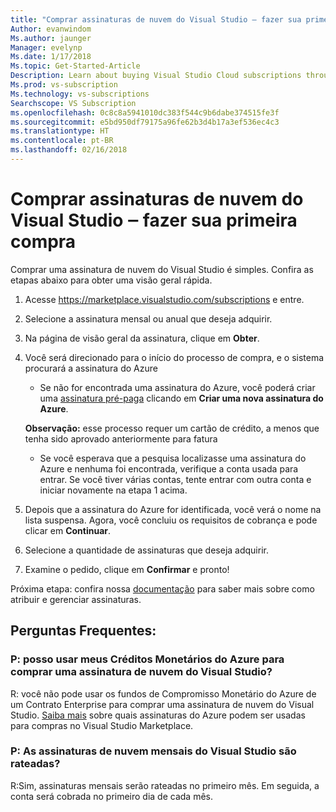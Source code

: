 ```yaml
---
title: "Comprar assinaturas de nuvem do Visual Studio ‒ fazer sua primeira compra"
Author: evanwindom
Ms.author: jaunger
Manager: evelynp
Ms.date: 1/17/2018
Ms.topic: Get-Started-Article
Description: Learn about buying Visual Studio Cloud subscriptions through Visual Studio Marketplace
Ms.prod: vs-subscription
Ms.technology: vs-subscriptions
Searchscope: VS Subscription
ms.openlocfilehash: 0c8c8a5941010dc383f544c9b6dabe374515fe3f
ms.sourcegitcommit: e5bd950df79175a96fe62b3d4b17a3ef536ec4c3
ms.translationtype: HT
ms.contentlocale: pt-BR
ms.lasthandoff: 02/16/2018
---
```

# <a name="buying-visual-studio-cloud-subscriptions---making-your-first-purchase"></a>Comprar assinaturas de nuvem do Visual Studio ‒ fazer sua primeira compra

Comprar uma assinatura de nuvem do Visual Studio é simples.  Confira as etapas abaixo para obter uma visão geral rápida.

1.  Acesse https://marketplace.visualstudio.com/subscriptions e entre.

2.  Selecione a assinatura mensal ou anual que deseja adquirir.

3.  Na página de visão geral da assinatura, clique em **Obter**.

4.  Você será direcionado para o início do processo de compra, e o sistema procurará a assinatura do Azure
    -  Se não for encontrada uma assinatura do Azure, você poderá criar uma [assinatura pré-paga](https://azure.microsoft.com/en-us/offers/ms-azr-0003p/) clicando em **Criar uma nova assinatura do Azure**.

    **Observação:** esse processo requer um cartão de crédito, a menos que tenha sido aprovado anteriormente para fatura
    -  Se você esperava que a pesquisa localizasse uma assinatura do Azure e nenhuma foi encontrada, verifique a conta usada para entrar.  Se você tiver várias contas, tente entrar com outra conta e iniciar novamente na etapa 1 acima.  

5.  Depois que a assinatura do Azure for identificada, você verá o nome na lista suspensa.   Agora, você concluiu os requisitos de cobrança e pode clicar em **Continuar**.

6.  Selecione a quantidade de assinaturas que deseja adquirir.

7.  Examine o pedido, clique em **Confirmar** e pronto!

Próxima etapa: confira nossa [documentação](/visualstudio/subscriptions/) para saber mais sobre como atribuir e gerenciar assinaturas.

## <a name="faq"></a>Perguntas Frequentes:
### <a name="q--can-i-use-my-azure-monetary-credits-to-purchase-a-visual-studio-cloud-subscription"></a>P: posso usar meus Créditos Monetários do Azure para comprar uma assinatura de nuvem do Visual Studio?
R: você não pode usar os fundos de Compromisso Monetário do Azure de um Contrato Enterprise para comprar uma assinatura de nuvem do Visual Studio.  [Saiba mais](/vsts/billing/faq-azure-billing#billing) sobre quais assinaturas do Azure podem ser usadas para compras no Visual Studio Marketplace.
### <a name="q--are-the-monthly-visual-studio-cloud-subscriptions-prorated"></a>P: As assinaturas de nuvem mensais do Visual Studio são rateadas?
R:Sim, assinaturas mensais serão rateadas no primeiro mês.  Em seguida, a conta será cobrada no primeiro dia de cada mês.
